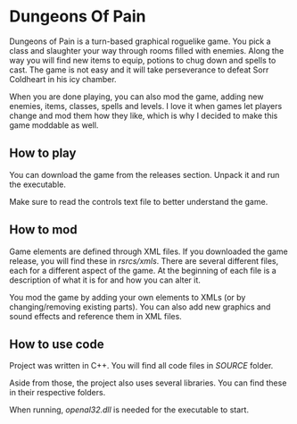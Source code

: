# Dungeons Of Pain

Dungeons of Pain is a turn-based graphical roguelike game. You pick a class and slaughter your way through rooms filled with enemies. Along the way you will find new items to equip, potions to chug down and spells to cast. The game is not easy and it will take perseverance to defeat Sorr Coldheart in his icy chamber.

When you are done playing, you can also mod the game, adding new enemies, items, classes, spells and levels. I love it when games let players change and mod them how they like, which is why I decided to make this game moddable as well.

## How to play

You can download the game from the releases section. Unpack it and run the executable.

Make sure to read the controls text file to better understand the game.

## How to mod

Game elements are defined through XML files. If you downloaded the game release, you will find these in *rsrcs/xmls*. There are several different files, each for a different aspect of the game. At the beginning of each file is a description of what it is for and how you can alter it.

You mod the game by adding your own elements to XMLs (or by changing/removing existing parts). You can also add new graphics and sound effects and reference them in XML files.

## How to use code

Project was written in C++. You will find all code files in *SOURCE* folder.

Aside from those, the project also uses several libraries. You can find these in their respective folders.

When running, *openal32.dll* is needed for the executable to start.

